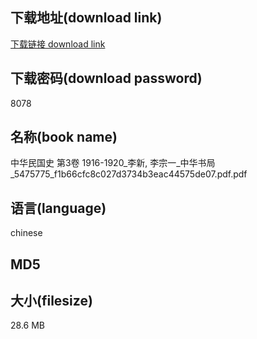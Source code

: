 ## 下载地址(download link)
[下载链接 download link](https://tutu365.netlify.app/?s=%E4%B8%AD%E5%8D%8E%E6%B0%91%E5%9B%BD%E5%8F%B2++%E7%AC%AC3%E5%8D%B7++1916-1920_%E6%9D%8E%E6%96%B0%2C+%E6%9D%8E%E5%AE%97%E4%B8%80_%E4%B8%AD%E5%8D%8E%E4%B9%A6%E5%B1%80_5475775_f1b66cfc8c027d3734b3eac44575de07.pdf)

## 下载密码(download password)
8078

## 名称(book name)
中华民国史  第3卷  1916-1920_李新, 李宗一_中华书局_5475775_f1b66cfc8c027d3734b3eac44575de07.pdf.pdf

## 语言(language)
chinese

## MD5


## 大小(filesize)
28.6 MB
